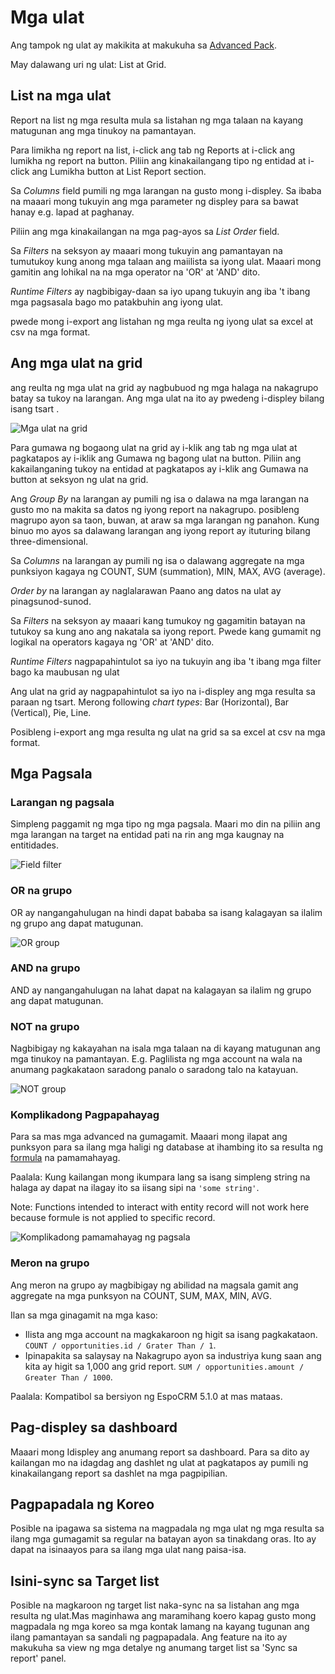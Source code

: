 # Mga ulat

Ang tampok ng ulat ay makikita at makukuha sa [Advanced Pack](https://www.espocrm.com/extensions/advanced-pack/).

May dalawang uri ng ulat: List at Grid.  

## List na mga ulat

Report na list ng mga resulta mula sa listahan ng mga talaan na kayang matugunan ang mga tinukoy na pamantayan.

Para limikha ng report na list, i-click ang tab ng Reports at i-click ang lumikha ng report na button. Piliin ang kinakailangang tipo ng entidad at i-click ang Lumikha button at List Report section.

Sa _Columns_ field pumili ng mga larangan na gusto mong i-displey. Sa ibaba na maaari mong tukuyin ang mga parameter ng displey para sa bawat hanay e.g. lapad at paghanay.

Piliin ang mga kinakailangan na mga pag-ayos sa  _List Order_ field. 

Sa _Filters_ na seksyon ay maaari mong tukuyin ang pamantayan na tumutukoy kung anong mga talaan ang maiilista sa iyong ulat. Maaari mong gamitin ang lohikal na na mga operator na 'OR' at 'AND' dito.

_Runtime Filters_ ay nagbibigay-daan sa iyo upang tukuyin ang iba 't ibang mga pagsasala bago mo patakbuhin ang iyong ulat.

pwede mong i-export ang listahan ng mga reulta ng iyong ulat sa excel at csv na mga format.

## Ang mga ulat na grid

ang reulta ng mga ulat na grid ay nagbubuod ng mga halaga na nakagrupo batay sa tukoy na larangan. Ang mga ulat na ito ay pwedeng i-displey bilang isang tsart .

![Mga ulat na grid](../_static/images/user-guide/reports/grid.png)

Para gumawa ng bogaong ulat na grid ay i-klik ang tab ng mga ulat at pagkatapos ay i-iklik ang Gumawa ng bagong ulat na button. Piliin ang kakailanganing tukoy na entidad at pagkatapos ay i-klik ang Gumawa na button at seksyon ng ulat na grid.

Ang _Group By_ na larangan ay pumili ng isa o dalawa na mga larangan na gusto mo na makita sa datos ng iyong report na nakagrupo. posibleng magrupo ayon sa taon, buwan, at araw sa mga larangan ng panahon. Kung binuo mo ayos sa dalawang larangan ang iyong report ay ituturing bilang three-dimensional.

Sa _Columns_ na larangan ay pumili ng isa o dalawang aggregate na mga punksiyon kagaya ng  COUNT, SUM (summation), MIN, MAX, AVG (average).

_Order by_ na larangan ay naglalarawan Paano ang datos na ulat ay pinagsunod-sunod.

Sa _Filters_ na seksyon ay maaari kang tumukoy ng gagamitin batayan na tutukoy sa kung ano ang nakatala sa iyong report. Pwede kang gumamit ng logikal na operators kagaya ng 'OR' at 'AND' dito.

_Runtime Filters_ nagpapahintulot sa iyo na tukuyin ang iba 't ibang mga filter bago ka maubusan ng ulat

Ang ulat na grid ay nagpapahintulot sa iyo na i-displey ang mga resulta sa paraan ng tsart. Merong following _chart types_: Bar (Horizontal), Bar (Vertical), Pie, Line.

Posibleng i-export ang mga resulta ng ulat na grid sa sa excel at csv na mga format.

## Mga Pagsala

### Larangan ng pagsala

Simpleng paggamit ng mga tipo ng mga pagsala. Maari mo din na piliin ang mga larangan na target na entidad pati na rin ang mga kaugnay na entitidades.

![Field filter](../_static/images/user-guide/reports/filter-field.png)

### OR na grupo

OR ay nangangahulugan na  hindi dapat bababa sa isang kalagayan sa ilalim ng grupo ang dapat matugunan.

![OR group](../_static/images/user-guide/reports/filter-or.png)

### AND na grupo

AND ay nangangahulugan na lahat dapat na kalagayan sa ilalim ng grupo ang dapat matugunan.

### NOT na grupo

Nagbibigay ng kakayahan na isala mga talaan na di kayang matugunan ang mga tinukoy na pamantayan. E.g. Paglilista ng mga account na wala na anumang pagkakataon saradong panalo o saradong talo na katayuan.

![NOT group](../_static/images/user-guide/reports/filter-not.png)

### Komplikadong Pagpapahayag

Para sa mas mga advanced na gumagamit. Maaari mong ilapat ang punksyon para sa ilang mga haligi ng database at ihambing ito sa resulta ng [formula](../administration/formula.md) na pamamahayag.

Paalala: Kung kailangan mong ikumpara lang sa isang simpleng string na halaga ay dapat na ilagay ito sa iisang sipi na `'some string'`.

Note: Functions intended to interact with entity record will not work here because formule is not applied to specific record.

![Komplikadong pamamahayag ng pagsala](../_static/images/user-guide/reports/filter-complex.png)

### Meron na grupo

Ang meron na grupo ay magbibigay ng abilidad na magsala gamit ang aggregate na mga punksyon na COUNT, SUM, MAX, MIN, AVG.

Ilan sa mga ginagamit na mga kaso:

* Ilista ang mga account na magkakaroon ng higit sa isang pagkakataon. `COUNT / opportunities.id / Grater Than / 1`.
* Ipinapakita sa salaysay na Nakagrupo ayon sa industriya kung saan ang kita ay higit sa 1,000 ang grid report. `SUM / opportunities.amount / Greater Than / 1000`.

Paalala: Kompatibol sa bersiyon ng EspoCRM 5.1.0 at mas mataas.

## Pag-displey sa dashboard

Maaari mong Idispley ang anumang report sa dashboard. Para sa dito ay kailangan mo na idagdag ang dashlet ng ulat at pagkatapos ay pumili ng kinakailangang report sa dashlet na mga pagpipilian.

## Pagpapadala ng Koreo

Posible na ipagawa sa sistema na magpadala ng mga ulat ng mga resulta sa ilang mga gumagamit sa regular na batayan ayon sa tinakdang oras. Ito ay dapat na isinaayos para sa ilang mga ulat nang paisa-isa.

## Isini-sync sa Target list

Posible na magkaroon ng target list naka-sync na sa listahan ang mga resulta ng ulat.Mas maginhawa ang maramihang koero kapag gusto mong magpadala ng mga koreo sa mga kontak lamang na kayang tugunan ang ilang pamantayan sa sandali ng pagpapadala. Ang feature na ito ay makukuha sa view ng mga detalye ng anumang target list sa 'Sync sa report' panel.

